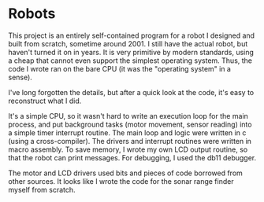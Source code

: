 # Robots

This project is an entirely self-contained program for a robot
I designed and built from scratch, sometime around 2001.
I still have the actual robot, but haven't turned it on in years.
It is very primitive by modern standards, using a cheap that cannot
even support the simplest operating system. Thus, the code I wrote
ran on the bare CPU (it was the "operating system" in a sense).

I've long forgotten the details, but after a quick look at the
code, it's easy to reconstruct what I did.

It's a simple CPU, so it wasn't hard to write an execution loop
for the main process, and put background tasks (motor movement,
sensor reading) into a simple timer interrupt routine. The main
loop and logic were written in c (using a cross-compiler). The
drivers and interrupt routines were written in macro assembly.
To save memory, I wrote my own LCD output routine, so that the
robot can print messages. For debugging, I used the db11 debugger.

The motor and LCD drivers used bits and pieces of code borrowed
from other sources. It looks like I wrote the code for the sonar
range finder myself from scratch.